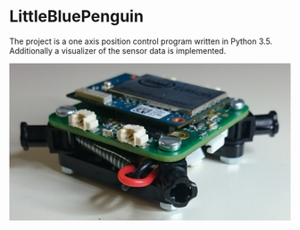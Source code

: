 # LittleBluePenguin
The project is a one axis position control program written in Python 3.5. Additionally a visualizer of the sensor data is implemented.

![LBP PCBA](https://github.com/lki1354/LittleBluePenguin/blob/master/hardware/PCBA/LBP_PCBA_with_components.JPG "PCBA with components")
